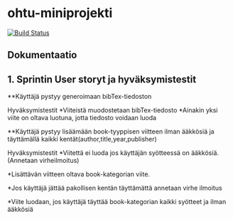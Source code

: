 # ohtu-miniprojekti

[![Build Status](https://travis-ci.org/Hexagon-ohtu2017/ohtu-miniprojekti.svg?branch=master)](https://travis-ci.org/Hexagon-ohtu2017/ohtu-miniprojekti)

## Dokumentaatio

## 1. Sprintin User storyt ja hyväksymistestit

**Käyttäjä pystyy generoimaan bibTex-tiedoston

Hyväksymistestit
*Viiteistä muodostetaan bibTex-tiedosto
*Ainakin yksi viite on oltava luotuna, jotta tiedosto voidaan luoda

**Käyttäjä pystyy lisäämään book-tyyppisen viitteen ilman ääkkösiä ja
täyttämällä kaikki kentät(author,title,year,publisher)

Hyväksymistestit
*Viitettä ei luoda jos käyttäjän syötteessä on ääkkösiä.
(Annetaan virheilmoitus)

*Lisättävän viitteen oltava book-kategorian viite.

*Jos käyttäjä jättää pakollisen kentän täyttämättä annetaan virhe ilmoitus

*Viite luodaan, jos käyttäjä täyttää book-kategorian kaikki syötteet ja ilman ääkkösiä
